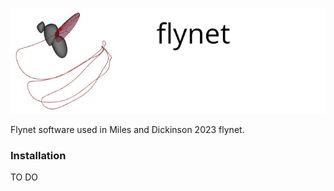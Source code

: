 ![header](images/flynet_header.png)

Flynet software used in Miles and Dickinson 2023 flynet. 

### Installation

TO DO


